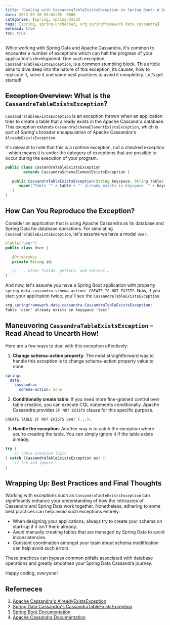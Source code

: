 ```yaml
---
title: "Dealing with CassandraTableExistsException in Spring Boot: A Detailed Guide"
date: 2023-09-30 09:03:05 -0000
categories: [Spring, spring-data]
tags: [spring, spring-unchecked, org.springframework.data.cassandra]
mermaid: true
toc: true
---
```



While working with Spring Data and Apache Cassandra, it's common to encounter a number of exceptions which can halt the progress of your application's development. One such exception, `CassandraTableExistsException`, is a common stumbling block. This article aims to dive deep into the nature of this exception, its causes, how to replicate it, solve it and some best practices to avoid it completely. Let’s get started!

## ~~Exception Overview:~~ What is the `CassandraTableExistsException`?

`CassandraTableExistsException` is an exception thrown when an application tries to create a table that already exists in the Apache Cassandra database. This exception extends `CassandraSchemaElementExistsException`, which is part of Spring's broader encapsulation of Apache Cassandra's `AlreadyExistsException`.

It's relevant to note that this is a runtime exception, not a checked exception - which means it is under the category of exceptions that are possible to occur during the execution of your program.

```java
public class CassandraTableExistsException 
        extends CassandraSchemaElementExistsException {

   public CassandraTableExistsException(String keyspace, String table) {
      super("Table '" + table + "' already exists in keyspace '" + keyspace + "'");
   }
}
```

## How Can You Reproduce the Exception?

Consider an application that is using Apache Cassandra as its database and Spring Data for database operations. For simulating `CassandraTableExistsException`, let's assume we have a model `User`.

```java
@Table("user")
public class User {

   @PrimaryKey
   private String id;

   // ... other fields, getters, and setters …
}
```
And now, let's assume you have a Spring Boot application with property `spring.data.cassandra.schema-action: CREATE_IF_NOT_EXISTS`. Now, if you start your application twice, you'll see the `CassandraTableExistsException`.

```java
org.springframework.data.cassandra.CassandraTableExistsException: 
Table 'user' already exists in keyspace 'test'
```

## Maneuvering `CassandraTableExistsException` – Read Ahead to Unearth How!

Here are a few ways to deal with this exception effectively:
1. **Change schema-action property**: The most straightforward way to handle this exception is to change schema-action property value to none.

```yaml
spring:
  data:
    cassandra:
      schema-action: none
```
2. **Conditionally create table**: If you need more fine-grained control over table creation, you can execute CQL statements conditionally. Apache Cassandra provides `IF NOT EXISTS` clause for this specific purpose.

```CQL
CREATE TABLE IF NOT EXISTS user (...);
```
3. **Handle the exception**: Another way is to catch the exception where you're creating the table. You can simply ignore it if the table exists already.

```java
try {
    // table creation logic
} catch (CassandraTableExistsException ex) {
    // log and ignore
}
```

## Wrapping Up: Best Practices and Final Thoughts

Working with exceptions such as `CassandraTableExistsException` can significantly enhance your understanding of how the intricacies of Cassandra and Spring Data work together. Nonetheless, adhering to some best practices can help avoid such exceptions entirely:

- When designing your applications, always try to create your schema on start-up if it isn't there already.
- Avoid manually creating tables that are managed by Spring Data to avoid inconsistencies.
- Constant coordination amongst your team about schema modification can help avoid such errors.

These practices can bypass common pitfalls associated with database operations and greatly smoothen your Spring Data Cassandra journey.

Happy coding, everyone!

## Referneces

1. [Apache Cassandra's AlreadyExistsException](https://docs.datastax.com/en/drivers/java/2.2/com/datastax/driver/core/exceptions/AlreadyExistsException.html)
2. [Spring Data Cassandra's CassandraTableExistsException](https://docs.spring.io/spring-data/commons/docs/current/api/org/springframework/data/cassandra/CassandraTableExistsException.html)
3. [Spring Boot Documentation](https://spring.io/projects/spring-boot) 
4. [Apache Cassandra Documentation](https://cassandra.apache.org/doc/latest/)
